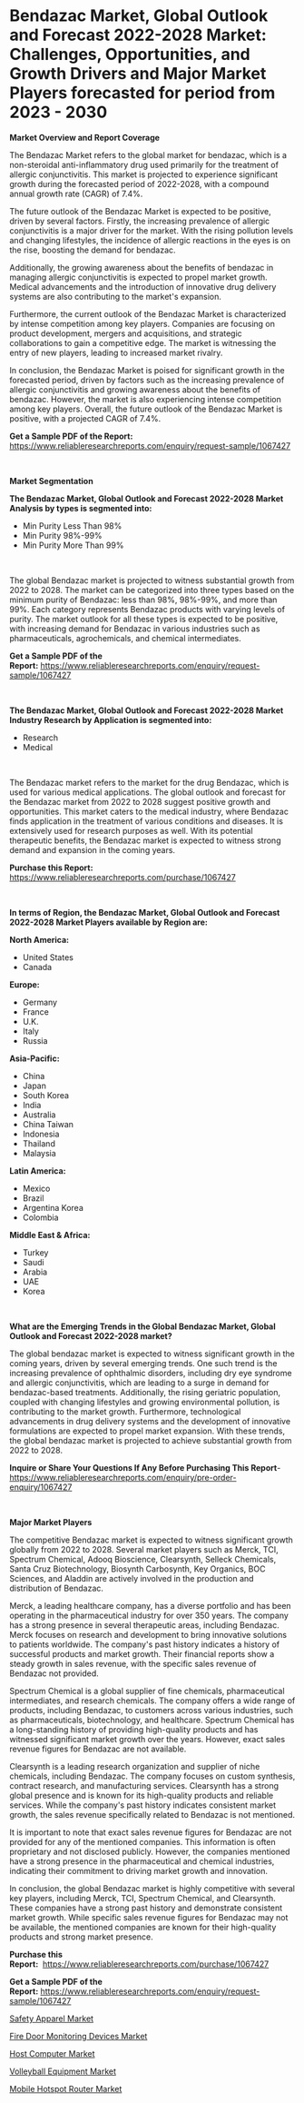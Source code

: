 <p><h1>Bendazac Market, Global Outlook and Forecast 2022-2028 Market: Challenges, Opportunities, and Growth Drivers and Major Market Players forecasted for period from 2023 - 2030</h1></p><p><strong>Market Overview and Report Coverage</strong></p>
<p><p>The Bendazac Market refers to the global market for bendazac, which is a non-steroidal anti-inflammatory drug used primarily for the treatment of allergic conjunctivitis. This market is projected to experience significant growth during the forecasted period of 2022-2028, with a compound annual growth rate (CAGR) of 7.4%.</p><p>The future outlook of the Bendazac Market is expected to be positive, driven by several factors. Firstly, the increasing prevalence of allergic conjunctivitis is a major driver for the market. With the rising pollution levels and changing lifestyles, the incidence of allergic reactions in the eyes is on the rise, boosting the demand for bendazac.</p><p>Additionally, the growing awareness about the benefits of bendazac in managing allergic conjunctivitis is expected to propel market growth. Medical advancements and the introduction of innovative drug delivery systems are also contributing to the market's expansion.</p><p>Furthermore, the current outlook of the Bendazac Market is characterized by intense competition among key players. Companies are focusing on product development, mergers and acquisitions, and strategic collaborations to gain a competitive edge. The market is witnessing the entry of new players, leading to increased market rivalry.</p><p>In conclusion, the Bendazac Market is poised for significant growth in the forecasted period, driven by factors such as the increasing prevalence of allergic conjunctivitis and growing awareness about the benefits of bendazac. However, the market is also experiencing intense competition among key players. Overall, the future outlook of the Bendazac Market is positive, with a projected CAGR of 7.4%.</p></p>
<p><strong>Get a Sample PDF of the Report:</strong> <a href="https://www.reliableresearchreports.com/enquiry/request-sample/1067427">https://www.reliableresearchreports.com/enquiry/request-sample/1067427</a></p>
<p>&nbsp;</p>
<p><strong>Market Segmentation</strong></p>
<p><strong>The Bendazac Market, Global Outlook and Forecast 2022-2028 Market Analysis by types is segmented into:</strong></p>
<p><ul><li>Min Purity Less Than 98%</li><li>Min Purity 98%-99%</li><li>Min Purity More Than 99%</li></ul></p>
<p>&nbsp;</p>
<p><p>The global Bendazac market is projected to witness substantial growth from 2022 to 2028. The market can be categorized into three types based on the minimum purity of Bendazac: less than 98%, 98%-99%, and more than 99%. Each category represents Bendazac products with varying levels of purity. The market outlook for all these types is expected to be positive, with increasing demand for Bendazac in various industries such as pharmaceuticals, agrochemicals, and chemical intermediates.</p></p>
<p><strong>Get a Sample PDF of the Report:</strong>&nbsp;<a href="https://www.reliableresearchreports.com/enquiry/request-sample/1067427">https://www.reliableresearchreports.com/enquiry/request-sample/1067427</a></p>
<p>&nbsp;</p>
<p><strong>The Bendazac Market, Global Outlook and Forecast 2022-2028 Market Industry Research by Application is segmented into:</strong></p>
<p><ul><li>Research</li><li>Medical</li></ul></p>
<p>&nbsp;</p>
<p><p>The Bendazac market refers to the market for the drug Bendazac, which is used for various medical applications. The global outlook and forecast for the Bendazac market from 2022 to 2028 suggest positive growth and opportunities. This market caters to the medical industry, where Bendazac finds application in the treatment of various conditions and diseases. It is extensively used for research purposes as well. With its potential therapeutic benefits, the Bendazac market is expected to witness strong demand and expansion in the coming years.</p></p>
<p><strong>Purchase this Report:</strong>&nbsp; <a href="https://www.reliableresearchreports.com/purchase/1067427">https://www.reliableresearchreports.com/purchase/1067427</a></p>
<p>&nbsp;</p>
<p><strong>In terms of Region, the Bendazac Market, Global Outlook and Forecast 2022-2028 Market Players available by Region are:</strong></p>
<p>
    <p> <strong> North America: </strong>
        <ul>
            <li>United States</li>
            <li>Canada</li>
        </ul>
        </p> 
    <p> <strong> Europe: </strong>
        <ul>
            <li>Germany</li>
            <li>France</li>
            <li>U.K.</li>
            <li>Italy</li>
            <li>Russia</li>
        </ul>
        </p> 
    <p> <strong> Asia-Pacific: </strong>
        <ul>
            <li>China</li>
            <li>Japan</li>
            <li>South Korea</li>
            <li>India</li>
            <li>Australia</li>
            <li>China Taiwan</li>
            <li>Indonesia</li>
            <li>Thailand</li>
            <li>Malaysia</li>
        </ul>
        </p> 
    <p> <strong> Latin America: </strong>
        <ul>
            <li>Mexico</li>
            <li>Brazil</li>
            <li>Argentina Korea</li>
            <li>Colombia</li>
        </ul>
        </p> 
    <p> <strong> Middle East & Africa: </strong>
        <ul>
            <li>Turkey</li>
            <li>Saudi</li>
            <li>Arabia</li>
            <li>UAE</li>
            <li>Korea</li>
        </ul>
    </p>
    </p>
<p>&nbsp;</p>
<p><strong>What are the Emerging Trends in the Global Bendazac Market, Global Outlook and Forecast 2022-2028 market?</strong></p>
<p><p>The global bendazac market is expected to witness significant growth in the coming years, driven by several emerging trends. One such trend is the increasing prevalence of ophthalmic disorders, including dry eye syndrome and allergic conjunctivitis, which are leading to a surge in demand for bendazac-based treatments. Additionally, the rising geriatric population, coupled with changing lifestyles and growing environmental pollution, is contributing to the market growth. Furthermore, technological advancements in drug delivery systems and the development of innovative formulations are expected to propel market expansion. With these trends, the global bendazac market is projected to achieve substantial growth from 2022 to 2028.</p></p>
<p><strong>Inquire or Share Your Questions If Any Before Purchasing This Report</strong>- <a href="https://www.reliableresearchreports.com/enquiry/pre-order-enquiry/1067427">https://www.reliableresearchreports.com/enquiry/pre-order-enquiry/1067427</a></p>
<p>&nbsp;</p>
<p><strong>Major Market Players</strong></p>
<p><p>The competitive Bendazac market is expected to witness significant growth globally from 2022 to 2028. Several market players such as Merck, TCI, Spectrum Chemical, Adooq Bioscience, Clearsynth, Selleck Chemicals, Santa Cruz Biotechnology, Biosynth Carbosynth, Key Organics, BOC Sciences, and Aladdin are actively involved in the production and distribution of Bendazac.</p><p>Merck, a leading healthcare company, has a diverse portfolio and has been operating in the pharmaceutical industry for over 350 years. The company has a strong presence in several therapeutic areas, including Bendazac. Merck focuses on research and development to bring innovative solutions to patients worldwide. The company's past history indicates a history of successful products and market growth. Their financial reports show a steady growth in sales revenue, with the specific sales revenue of Bendazac not provided.</p><p>Spectrum Chemical is a global supplier of fine chemicals, pharmaceutical intermediates, and research chemicals. The company offers a wide range of products, including Bendazac, to customers across various industries, such as pharmaceuticals, biotechnology, and healthcare. Spectrum Chemical has a long-standing history of providing high-quality products and has witnessed significant market growth over the years. However, exact sales revenue figures for Bendazac are not available.</p><p>Clearsynth is a leading research organization and supplier of niche chemicals, including Bendazac. The company focuses on custom synthesis, contract research, and manufacturing services. Clearsynth has a strong global presence and is known for its high-quality products and reliable services. While the company's past history indicates consistent market growth, the sales revenue specifically related to Bendazac is not mentioned.</p><p>It is important to note that exact sales revenue figures for Bendazac are not provided for any of the mentioned companies. This information is often proprietary and not disclosed publicly. However, the companies mentioned have a strong presence in the pharmaceutical and chemical industries, indicating their commitment to driving market growth and innovation.</p><p>In conclusion, the global Bendazac market is highly competitive with several key players, including Merck, TCI, Spectrum Chemical, and Clearsynth. These companies have a strong past history and demonstrate consistent market growth. While specific sales revenue figures for Bendazac may not be available, the mentioned companies are known for their high-quality products and strong market presence.</p></p>
<p><strong>Purchase this Report:</strong>&nbsp;&nbsp;<a href="https://www.reliableresearchreports.com/purchase/1067427">https://www.reliableresearchreports.com/purchase/1067427</a></p>
<p></p>
<p><strong>Get a Sample PDF of the Report:</strong>&nbsp;<a href="https://www.reliableresearchreports.com/enquiry/request-sample/1067427">https://www.reliableresearchreports.com/enquiry/request-sample/1067427</a></p>
<p><p><a href="https://medium.com/@ziansann43365/safety-apparel-market-size-growth-forecast-2023-2030-14a9b031cdea">Safety Apparel Market</a></p><p><a href="https://www.reportprime.com/fire-door-monitoring-devices-r5531">Fire Door Monitoring Devices Market</a></p><p><a href="https://www.linkedin.com/pulse/decoding-host-computer-market-deep-dive-latest-trends-segmentation-fkloe/">Host Computer Market</a></p><p><a href="https://medium.com/@kiannoel89776554/volleyball-equipment-market-size-growth-forecast-2023-2030-618d98d8d2bb">Volleyball Equipment Market</a></p><p><a href="https://www.linkedin.com/pulse/mobile-hotspot-router-market-size-share-global-analysis-cifze/">Mobile Hotspot Router Market</a></p></p>